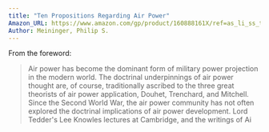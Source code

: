 ```yaml
---
title: "Ten Propositions Regarding Air Power"
Amazon_URL: https://www.amazon.com/gp/product/160888161X/ref=as_li_ss_tl?ie=UTF8&linkCode=ll1&tag=internetbo00a-20
Author: Meininger, Philip S.
---
```

From the foreword: <p>
<blockquote>
Air power has become the dominant form of military power projection in the modern world. The doctrinal underpinnings of air power thought are, of course, traditionally ascribed to the three great theorists of air power application, Douhet, Trenchard, and Mitchell. Since the Second World War, the air power community has not often explored the doctrinal implications of air power development. Lord Tedder's Lee Knowles lectures at Cambridge, and the writings of Ai